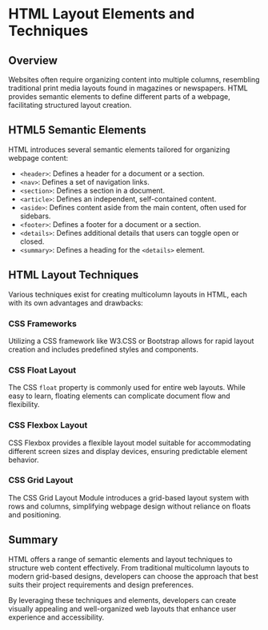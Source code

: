 # HTML Layout Elements and Techniques

## Overview

Websites often require organizing content into multiple columns, resembling traditional print media layouts found in magazines or newspapers. HTML provides semantic elements to define different parts of a webpage, facilitating structured layout creation.

## HTML5 Semantic Elements

HTML introduces several semantic elements tailored for organizing webpage content:

- `<header>`: Defines a header for a document or a section.
- `<nav>`: Defines a set of navigation links.
- `<section>`: Defines a section in a document.
- `<article>`: Defines an independent, self-contained content.
- `<aside>`: Defines content aside from the main content, often used for sidebars.
- `<footer>`: Defines a footer for a document or a section.
- `<details>`: Defines additional details that users can toggle open or closed.
- `<summary>`: Defines a heading for the `<details>` element.

## HTML Layout Techniques

Various techniques exist for creating multicolumn layouts in HTML, each with its own advantages and drawbacks:

### CSS Frameworks

Utilizing a CSS framework like W3.CSS or Bootstrap allows for rapid layout creation and includes predefined styles and components.

### CSS Float Layout

The CSS `float` property is commonly used for entire web layouts. While easy to learn, floating elements can complicate document flow and flexibility.

### CSS Flexbox Layout

CSS Flexbox provides a flexible layout model suitable for accommodating different screen sizes and display devices, ensuring predictable element behavior.

### CSS Grid Layout

The CSS Grid Layout Module introduces a grid-based layout system with rows and columns, simplifying webpage design without reliance on floats and positioning.

## Summary

HTML offers a range of semantic elements and layout techniques to structure web content effectively. From traditional multicolumn layouts to modern grid-based designs, developers can choose the approach that best suits their project requirements and design preferences.

By leveraging these techniques and elements, developers can create visually appealing and well-organized web layouts that enhance user experience and accessibility.
